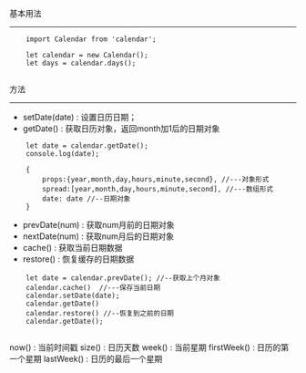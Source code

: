 基本用法

--------------------

```
	import Calendar from 'calendar';

	let calendar = new Calendar();
	let days = calendar.days(); 
	
```

方法

------------------

* setDate(date) : 设置日历日期；
* getDate() : 获取日历对象，返回month加1后的日期对象

```	
	let date = calendar.getDate();
	console.log(date);

	{
		props:{year,month,day,hours,minute,second}, //---对象形式
		spread:[year,month,day,hours,minute,second], //---数组形式
		date: date //--日期对象
	}

```
* prevDate(num) : 获取num月前的日期对象
* nextDate(num) : 获取num月后的日期对象
* cache() : 获取当前日期数据
* restore() : 恢复缓存的日期数据

```
	let date = calendar.prevDate(); //--获取上个月对象
	calendar.cache()  //---保存当前日期
	calendar.setDate(date);
	calendar.getDate()
	calendar.restore() //--恢复到之前的日期
	calendar.getDate();


```
now() : 当前时间戳
size() : 日历天数
week() : 当前星期
firstWeek() : 日历的第一个星期
lastWeek() : 日历的最后一个星期



